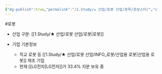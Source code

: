 ```yaml
---
{"dg-publish":true,"permalink":"/1.Study/★ 산업/로봇 산업/종목/로보스타/","created":"2023-06-28T11:46:21.637+09:00","updated":"2025-06-25T11:14:29.647+09:00"}
---
```


#로봇 

- 산업 구분: [[1.Study/★ 산업/로봇 산업/로봇\|로봇]]


- 기업 기본정보
	- 직교 로봇 등 [[1.Study/★ 산업/로봇 산업/INFO_로봇/산업용 로봇\|산업용 로봇]] 제조 기업
	- 현재 [[LG전자\|LG전자]]가 33.4% 지분 보유 중
